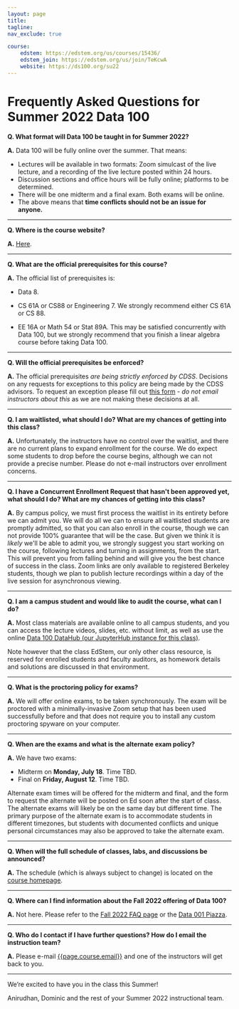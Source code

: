 ```yaml
---
layout: page
title:
tagline:
nav_exclude: true

course:
    edstem: https://edstem.org/us/courses/15436/
    edstem_join: https://edstem.org/us/join/TeKcwA
    website: https://ds100.org/su22
---
```


# Frequently Asked Questions for Summer 2022 Data 100


**Q. What format will Data 100 be taught in for Summer 2022?**

**A.** Data 100 will be fully online over the summer. That means:
* Lectures will be available in two formats: Zoom simulcast of the live lecture, and a recording of the live lecture posted within 24 hours.
* Discussion sections and office hours will be fully online; platforms to be determined.
* There will be one midterm and a final exam. Both exams will be online.
* The above means that **time conflicts should not be an issue for anyone.**

---
**Q. Where is the course website?**

**A.** [Here]({{page.course.website}}).

<!-- Template to copy/paste

---
**Q. **

**A.**

--- 
-->

---
**Q. What are the official prerequisites for this course?**

**A.** The official list of prerequisites is:

- Data 8.

- CS 61A or CS88 or Engineering 7. We strongly recommend either CS 61A or CS 88.

- EE 16A or Math 54 or Stat 89A. This may be satisfied concurrently with Data 100, but we strongly recommend that you finish a linear algebra course before taking Data 100.

---
**Q. Will the official prerequisites be enforced?**

**A.** The official prerequisites _are being strictly enforced by CDSS_.  Decisions on any requests for exceptions to this policy are being made by the CDSS advisors. To request an exception please fill out [this form](https://forms.gle/tM7ThCxRwmm9Ngnc6) - _do not email instructors about this_ as we are not making these decisions at all.

---
<!-- **Q. I am a graduate student but the system won't let me enroll in Data 100 due to missing prerequsites, what can I do?**

**A.** Graduate students should use the C200 class code, not C100: C200 has a proper graduate code so you don't have undergraduate prerequisite issues. There will be some differences in grading and homework, but the main content is the same.

---
-->

**Q. I am waitlisted, what should I do? What are my chances of getting into this class?**

**A.** Unfortunately, the instructors have no control over the waitlist, and there are no current plans to expand enrollment for the course. We do expect some students to drop before the course begins, although we can not provide a precise number. Please do not e-mail instructors over enrollment concerns.


<!-- Currently (Jan 14, 2022) the waitlists for Data C100/C200 are relatively short compared to the overall class size, so we do not expect any issues allowing waitlisted students once the usual early-semester shuffle takes place.

We recommend that you sign up for the class [EdStem]({{page.course.edstem}}) and follow the class assuming you'll have a slot soon. All lectures and class materials are openly available on the [class website]({{page.course.website}}) and all discussions happen on EdStem. We'll be monitoring the waitlist and will do our best to ensure all waitlisted students can enroll.

There is no material on bCourses that you need or will miss, and if/when you get formally enrolled, you'll be automatically added to bCourses for grade management (the only thing we keep there, to sync with Gradescope). In the meantime, you can join Gradescope using this code: `74WGNK`.-->

---

**Q. I have a Concurrent Enrollment Request that hasn't been approved yet, what should I do? What are my chances of getting into this class?**

**A.** By campus policy, we must first process the waitlist in its entirety before we can admit you. We will do all we can to ensure all waitlisted students are promptly admitted, so that you can also enroll in the course, though we can not provide 100% guarantee that will be the case. But given we think it is _likely_ we'll be able to admit you, we strongly suggest you start working on the course, following lectures and turning in assignments, from the start. This will prevent you from falling behind and will give you the best chance of success in the class. Zoom links are only available to registered Berkeley students, though we plan to publish lecture recordings within a day of the live session for asynchronous viewing.

---
**Q. I am a campus student and would like to audit the course, what can I do?**

**A.** Most class materials are available online to all campus students, and you can access the lecture videos, slides, etc. without limit, as well as use the online [Data 100 DataHub (our JupyterHub instance for this class)](https://data100.datahub.berkeley.edu).

Note however that the class EdStem, our only other class resource, is reserved for enrolled students and faculty auditors, as homework details and solutions are discussed in that environment.

--- 

**Q. What is the proctoring policy for exams?**

**A.** We will offer online exams, to be taken synchronously. The exam will be proctored with a minimally-invasive Zoom setup that has been used successfully before and that does not require you to install any custom proctoring spyware on your computer.

---
**Q. When are the exams and what is the alternate exam policy?**

**A.** We have two exams:
* Midterm on **Monday, July 18**. Time TBD.
* Final on **Friday, August 12**. Time TBD.

Alternate exam times will be offered for the midterm and final, and the form to request the alternate will be posted on Ed soon after the start of class. The alternate exams will likely be on the same day but different time. The primary purpose of the alternate exam is to accommodate students in different timezones, but students with documented conflicts and unique personal circumstances may also be approved to take the alternate exam.
<!--Each exam will be offered in two timeslots, roughly corresponding to the morning and evening in Pacific Time, to accommodate for timezone differences. Everyone must be able to make one of these two timeslots; we will not be offering additional alternates to accommodate for class conflicts.-->

<!--
**Q. I have a time conflict for the final, what can I do?**

**A.** The course will have a final group project in lieu of a final exam, so there should be no issues for anyone on this front.
-->

---
**Q. When will the full schedule of classes, labs, and discussions be announced?**

**A.** The schedule (which is always subject to change) is located on the [course homepage]({{page.course.website}}).

---

**Q. Where can I find information about the Fall 2022 offering of Data 100?**

**A.** Not here. Please refer to the [Fall 2022 FAQ page](../fa22faq) or the [Data 001 Piazza](https://piazza.com/class/j7s01y165odq5).

---
<!-- **Q. Where can I find links to the class schedule, optional textbook, and other additional relevant resources?**

**A.** Check out the [course homepage]({{page.course.website}}) and the [resources page]({{page.course.website}}/resources). Don’t hesitate to make suggestions by filing an issue on the [class repository]({{page.course.repo}}) (or even better, propose a new pull request with your additions!).

--- 

**Q. Where is the Class EdStem?**

**A.** [Here]({{page.course.edstem}}).
If that link doesn't work, here is the [signup link]({{page.course.edstem_join}}).
If your question isn't answered in this FAQ, please try EdStem next before emailing the instructors. 

---

**Q. I can't find any information on bCourses, why?**

**A.** We will only be using bCourses for synchronizing access to Gradescope. As long as you are enrolled in the class right now, you don't need anything.
All class materials are available online through the website; communications happen on EdStem; and computational work is done on the DataHub.

--- 
**Q. I have added the course later in the semester. Can I catch up? Can I be excused for all late work**

**A.** The answer to the first question is impossible to give in general, as it depends both on how late you add the course, and what your own background is. But as a general rule, the course moves quite quickly and covers new ground from the start. We estimate most students will probably struggle to catch up effectively if they join any later than the first few days of the semester, unless they have a particularly strong background already in the initial topics (probability, SQL, Python and Pandas).

As for the second part of this question - in fairness to our desire to apply our policies as uniformly and universally as possible, we do not make separate considerations for late work based on the date you joined the course.  We offer fairly generous drop/late assignment policies which you can take advantage of and apply them to early work, but there are no extra allowances based on your start date.

To get a section (discussion and lab) assignment, please contact {{page.course.logistics_ta}}.

---
**Q. I didn't turn in a Lab/HW/etc in time, can I have an extension?**

**A.** We have a generous drop policy for assignments and late policy for projects; therefore we do not provide extensions, unless there is a _major and documented_ set of exceptional circumstances (death in the family, outage in the hub that prevents students from working, natural disaster, ...). If the problem is class-wide we'll make announcements on EdStem, else you can request the extension by contacting our Communications TA, {{page.course.comms_ta}}. For more details, see our [syllabus]({{page.course.website}}/syllabus#policies).

---
**Q. I would like to make a class-wide announcement about my project/group/initiative/etc.**

**A.** We only allow posts made on EdStem and you must make it yourself, we do not make posts on your behalf.  These are our guidelines for EdStem posts from student groups - they must be text-only posts (no videos) where the announcement:

1. Has to do with teaching or tutoring in a non-commercial setting, or
2. is directly related to the material in the course, or
3. is seeking to recruit students to help with the public good in a non-financial way (no solicitations for donations!), and in a context explicitly connected to their work in the course.

---
-->
**Q. Who do I contact if I have further questions? How do I email the instruction team?**

**A.** Please e-mail [{{page.course.email}}](mailto:{{page.course.email}}) and one of the instructors will get back to you. 

<!--Note that to ensure more timely responses, this address is monitored by the team of the two lead instructors (Josh Hug and Lisa Yan) the Head TA ({{page.course.head_ta}}), as well as several lead GSIs, to ensure more timely responses. You can contact Josh and Lisa directly for matters that require strict privacy and their direct attention. -->

---
We’re excited to have you in the class this Summer!

Anirudhan, Dominic and the rest of your Summer 2022 instructional team.
